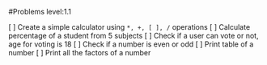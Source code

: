 #Problems level:1.1

[ ] Create a simple calculator using `*, +, [ ], /` operations
[ ] Calculate percentage of a student from 5 subjects
[ ] Check if a user can vote or not, age for voting is 18
[ ] Check if a number is even or odd
[ ] Print table of a number
[ ] Print all the factors of a number
